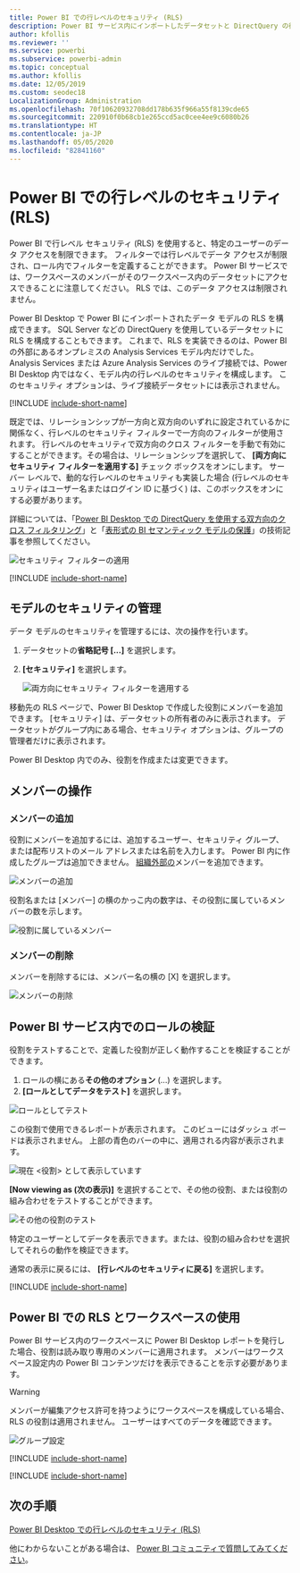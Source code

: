 ```yaml
---
title: Power BI での行レベルのセキュリティ (RLS)
description: Power BI サービス内にインポートしたデータセットと DirectQuery の行レベルのセキュリティを構成する方法。
author: kfollis
ms.reviewer: ''
ms.service: powerbi
ms.subservice: powerbi-admin
ms.topic: conceptual
ms.author: kfollis
ms.date: 12/05/2019
ms.custom: seodec18
LocalizationGroup: Administration
ms.openlocfilehash: 70f10620932708dd178b635f966a55f8139cde65
ms.sourcegitcommit: 220910f0b68cb1e265ccd5ac0cee4ee9c6080b26
ms.translationtype: HT
ms.contentlocale: ja-JP
ms.lasthandoff: 05/05/2020
ms.locfileid: "82841160"
---
```

# <a name="row-level-security-rls-with-power-bi"></a>Power BI での行レベルのセキュリティ (RLS)

Power BI で行レベル セキュリティ (RLS) を使用すると、特定のユーザーのデータ アクセスを制限できます。 フィルターでは行レベルでデータ アクセスが制限され、ロール内でフィルターを定義することができます。 Power BI サービスでは、ワークスペースのメンバーがそのワークスペース内のデータセットにアクセスできることに注意してください。 RLS では、このデータ アクセスは制限されません。

Power BI Desktop で Power BI にインポートされたデータ モデルの RLS を構成できます。 SQL Server などの DirectQuery を使用しているデータセットに RLS を構成することもできます。 これまで、RLS を実装できるのは、Power BI の外部にあるオンプレミスの Analysis Services モデル内だけでした。 Analysis Services または Azure Analysis Services のライブ接続では、Power BI Desktop 内ではなく、モデル内の行レベルのセキュリティを構成します。 このセキュリティ オプションは、ライブ接続データセットには表示されません。

[!INCLUDE [include-short-name](./includes/rls-desktop-define-roles.md)]

既定では、リレーションシップが一方向と双方向のいずれに設定されているかに関係なく、行レベルのセキュリティ フィルターで一方向のフィルターが使用されます。 行レベルのセキュリティで双方向のクロス フィルターを手動で有効にすることができます。その場合は、リレーションシップを選択して、 **[両方向にセキュリティ フィルターを適用する]** チェック ボックスをオンにします。 サーバー レベルで、動的な行レベルのセキュリティも実装した場合 (行レベルのセキュリティはユーザー名またはログイン ID に基づく) は、このボックスをオンにする必要があります。

詳細については、「[Power BI Desktop での DirectQuery を使用する双方向のクロス フィルタリング](desktop-bidirectional-filtering.md)」と「[表形式の BI セマンティック モデルの保護](https://download.microsoft.com/download/D/2/0/D20E1C5F-72EA-4505-9F26-FEF9550EFD44/Securing%20the%20Tabular%20BI%20Semantic%20Model.docx)」の技術記事を参照してください。

![セキュリティ フィルターの適用](media/service-admin-rls/rls-apply-security-filter.png)


[!INCLUDE [include-short-name](./includes/rls-desktop-view-as-roles.md)]

## <a name="manage-security-on-your-model"></a>モデルのセキュリティの管理

データ モデルのセキュリティを管理するには、次の操作を行います。

1. データセットの**省略記号 [...]** を選択します。
2. **[セキュリティ]** を選択します。
   
   ![両方向にセキュリティ フィルターを適用する](media/service-admin-rls/rls-security.png)

移動先の RLS ページで、Power BI Desktop で作成した役割にメンバーを追加できます。 [セキュリティ] は、データセットの所有者のみに表示されます。 データセットがグループ内にある場合、セキュリティ オプションは、グループの管理者だけに表示されます。 

Power BI Desktop 内でのみ、役割を作成または変更できます。

## <a name="working-with-members"></a>メンバーの操作

### <a name="add-members"></a>メンバーの追加

役割にメンバーを追加するには、追加するユーザー、セキュリティ グループ、または配布リストのメール アドレスまたは名前を入力します。 Power BI 内に作成したグループは追加できません。 [組織外部の](guidance/whitepaper-azure-b2b-power-bi.md#data-security-for-external-partners)メンバーを追加できます。

![メンバーの追加](media/service-admin-rls/rls-add-member.png)

役割名または [メンバー] の横のかっこ内の数字は、その役割に属しているメンバーの数を示します。

![役割に属しているメンバー](media/service-admin-rls/rls-member-count.png)

### <a name="remove-members"></a>メンバーの削除

メンバーを削除するには、メンバー名の横の [X] を選択します。 

![メンバーの削除](media/service-admin-rls/rls-remove-member.png)

## <a name="validating-the-role-within-the-power-bi-service"></a>Power BI サービス内でのロールの検証

役割をテストすることで、定義した役割が正しく動作することを検証することができます。 

1. ロールの横にある**その他のオプション** (...) を選択します。
2. **[ロールとしてデータをテスト]** を選択します。

![ロールとしてテスト](media/service-admin-rls/rls-test-role.png)

この役割で使用できるレポートが表示されます。 このビューにはダッシュ ボードは表示されません。 上部の青色のバーの中に、適用される内容が表示されます。

![現在 <役割> として表示しています](media/service-admin-rls/rls-test-role2.png)

**[Now viewing as (次の表示)]** を選択することで、その他の役割、または役割の組み合わせをテストすることができます。

![その他の役割のテスト](media/service-admin-rls/rls-test-role3.png)

特定のユーザーとしてデータを表示できます。または、役割の組み合わせを選択してそれらの動作を検証できます。 

通常の表示に戻るには、 **[行レベルのセキュリティに戻る]** を選択します。

[!INCLUDE [include-short-name](./includes/rls-usernames.md)]

## <a name="using-rls-with-workspaces-in-power-bi"></a>Power BI での RLS とワークスペースの使用

Power BI サービス内のワークスペースに Power BI Desktop レポートを発行した場合、役割は読み取り専用のメンバーに適用されます。 メンバーはワークスペース設定内の Power BI コンテンツだけを表示できることを示す必要があります。

> [!WARNING]
> メンバーが編集アクセス許可を持つようにワークスペースを構成している場合、RLS の役割は適用されません。 ユーザーはすべてのデータを確認できます。

![グループ設定](media/service-admin-rls/rls-group-settings.png)

[!INCLUDE [include-short-name](./includes/rls-limitations.md)]

[!INCLUDE [include-short-name](./includes/rls-faq.md)]

## <a name="next-steps"></a>次の手順
[Power BI Desktop での行レベルのセキュリティ (RLS)](desktop-rls.md)  

他にわからないことがある場合は、 [Power BI コミュニティで質問してみてください](https://community.powerbi.com/)。
